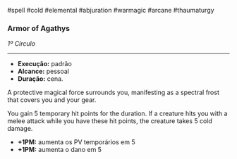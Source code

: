 #spell #cold #elemental #abjuration #warmagic #arcane #thaumaturgy
### Armor of Agathys
*1º Círculo*
___
- **Execução:** padrão
- **Alcance:** pessoal
- **Duração:** cena.

A protective magical force surrounds you, manifesting as a spectral frost that covers you and your gear.

You gain 5 temporary hit points for the duration. If a creature hits you with a melee attack while you have these hit points, the creature takes 5 cold damage.

- **+1PM:** aumenta os PV temporários em 5
- **+1PM:** aumenta o dano em 5
